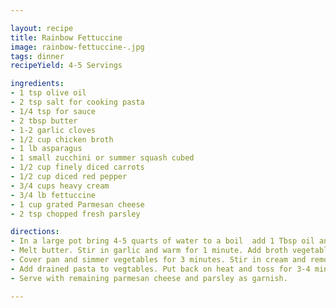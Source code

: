 ```yaml
---

layout: recipe
title: Rainbow Fettuccine 
image: rainbow-fettuccine-.jpg
tags: dinner
recipeYield: 4-5 Servings

ingredients:
- 1 tsp olive oil
- 2 tsp salt for cooking pasta 
- 1/4 tsp for sauce
- 2 tbsp butter
- 1-2 garlic cloves
- 1/2 cup chicken broth 
- 1 lb asparagus
- 1 small zucchini or summer squash cubed
- 1/2 cup finely diced carrots
- 1/2 cup diced red pepper
- 3/4 cups heavy cream
- 3/4 lb fettuccine
- 1 cup grated Parmesan cheese
- 2 tsp chopped fresh parsley 

directions:
- In a large pot bring 4-5 quarts of water to a boil  add 1 Tbsp oil and 2 tsp salt to water. Cook pasta and drain.
- Melt butter. Stir in garlic and warm for 1 minute. Add broth vegetables and 1/4 tsp salt. Bring to simmer.
- Cover pan and simmer vegetables for 3 minutes. Stir in cream and remove from heat.
- Add drained pasta to vegtables. Put back on heat and toss for 3-4 minutes. Add 1/2 of parmesan cheese and toss lightly. 
- Serve with remaining parmesan cheese and parsley as garnish. 

---
```


